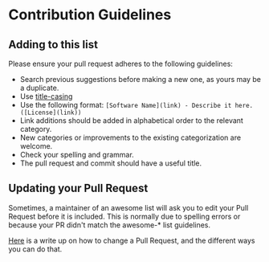 # Contribution Guidelines

## Adding to this list

Please ensure your pull request adheres to the following guidelines:

- Search previous suggestions before making a new one, as yours may be a duplicate.
- Use [title-casing](http://titlecapitalization.com)
- Use the following format: `[Software Name](link) - Describe it here. ([License](link))`
- Link additions should be added in alphabetical order to the relevant category.
- New categories or improvements to the existing categorization are welcome.
- Check your spelling and grammar.
- The pull request and commit should have a useful title.

## Updating your Pull Request

Sometimes, a maintainer of an awesome list will ask you to edit your Pull Request before it is included. This is normally due to spelling errors or because your PR didn't match the awesome-* list guidelines.

[Here](https://github.com/RichardLitt/docs/blob/master/amending-a-commit-guide.md) is a write up on how to change a Pull Request, and the different ways you can do that.
